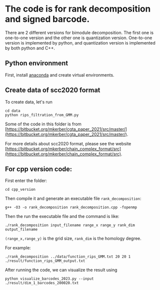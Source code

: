 # The code is for rank decomposition and signed barcode.

There are 2 different versions for bimodule decomposition. The first one is one-to-one version and the other one is quantization version. One-to-one version is implemented by python, and quantization version is implemented by both python and C++.

## Python environment
First, install [anaconda](https://docs.anaconda.com/anaconda/user-guide/getting-started/) and create virtual environments. 

## Create data of scc2020 format
To create data, let's run
```
cd data
python rips_filtration_from_GMM.py 
```
Some of the code in this folder is from [https://bitbucket.org/mkerber/cgta_paper_2021/src/master/](https://bitbucket.org/mkerber/cgta_paper_2021/src/master/).

For more details about scc2020 format, please see the website [https://bitbucket.org/mkerber/chain_complex_format/src](https://bitbucket.org/mkerber/chain_complex_format/src).


## For cpp version code:  
First enter the folder:
```
cd cpp_version
```
Then compile it and generate an executable file `rank_decomposition`:
```
g++ -O3 -o rank_decomposition rank_decomposition.cpp -fopenmp
```

Then the run the executable file and the command is like:  
```
./rank_decomposition input_filename range_x range_y rank_dim output_filename
```
`(range_x,range_y)` is the grid size, `rank_dim` is the homology degree.

For example: 
```
./rank_decomposition ../data/function_rips_GMM.txt 20 20 1 ./result/function_rips_GMM_output.txt
```

After running the code, we can visualize the result using
```
python visualize_barcodes_2023.py --input  ./result/dim_1_barcodes_200020.txt
```




